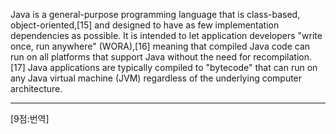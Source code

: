 Java is a general-purpose programming language that is class-based, object-oriented,[15] and designed to have as few implementation dependencies as possible. It is intended to let application developers "write once, run anywhere" (WORA),[16] meaning that compiled Java code can run on all platforms that support Java without the need for recompilation.[17] Java applications are typically compiled to "bytecode" that can run on any Java virtual machine (JVM) regardless of the underlying computer architecture.

*  *  *
[9점:번역]
